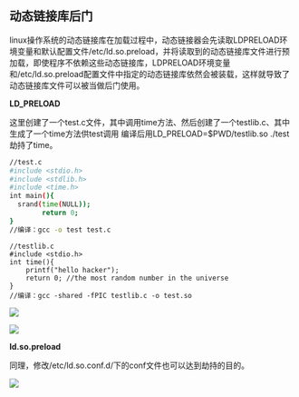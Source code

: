 ## 动态链接库后门

linux操作系统的动态链接库在加载过程中，动态链接器会先读取LDPRELOAD环境变量和默认配置文件/etc/ld.so.preload，并将读取到的动态链接库文件进行预加载，即使程序不依赖这些动态链接库，LDPRELOAD环境变量和/etc/ld.so.preload配置文件中指定的动态链接库依然会被装载，这样就导致了动态链接库文件可以被当做后门使用。

**LD_PRELOAD**

这里创建了一个test.c文件，其中调用time方法、然后创建了一个testlib.c、其中生成了一个time方法供test调用 编译后用LD_PRELOAD=$PWD/testlib.so ./test劫持了time。

```bash
//test.c
#include <stdio.h>
#include <stdlib.h>
#include <time.h>
int main(){
  srand(time(NULL));
        return 0;
}
//编译：gcc -o test test.c

```

```
//testlib.c
#include <stdio.h>
int time(){
    printf("hello hacker");
    return 0; //the most random number in the universe
}
//编译：gcc -shared -fPIC testlib.c -o test.so

```

![](images/security_wiki/15905819897123.png)


![](images/security_wiki/15905819935807.png)


**ld.so.preload**

同理，修改/etc/ld.so.conf.d/下的conf文件也可以达到劫持的目的。

![](images/security_wiki/15905820007100.png)


